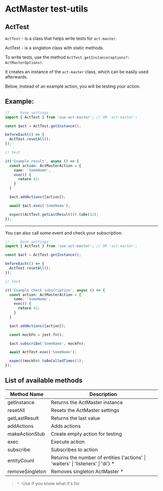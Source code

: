 # ActMaster test-utils

## ActTest

`ActTest` - is a class that helps write tests for `act-master`.

ActTest - is a singleton class with static methods.

To write tests, use the method `ActTest.getInstance(options?: ActMasterOptions)`.

It creates an instance of the `act-master` class, which can be easily used afterwards.

Below, instead of an example action, you will be testing your action.

## Example:


```ts
// ... base settings
import { ActTest } from 'vue-act-master'; // OR 'act-master';

const $act = ActTest.getInstance();

beforeEach(() => {
  ActTest.resetAll();
});

// test

it('Example result', async () => {
  const action: ActMasterAction = {
    name: 'SomeName',
    exec() {
      return 42;
    }
  }

  $act.addActions([action]);

  await $act.exec('SomeName');

  expect(ActTest.getLastResult()).toBe(42);
});
```

---

You can also call some event and check your subscription.

```ts
// ... base settings
import { ActTest } from 'vue-act-master'; // OR 'act-master';

const $act = ActTest.getInstance();

beforeEach(() => {
  ActTest.resetAll();
});

// test

it('Example check subscription', async () => {
  const action: ActMasterAction = {
    name: 'SomeName',
    exec() {
      return 42;
    }
  }

  $act.addActions([action]);

  const mockFn = jest.fn();

  $act.subscribe('SomeName', mockFn);

  await ActTest.exec('SomeName');

  expect(mockFn).toBeCalledTimes(1);
});
```


## List of available methods

| Method Name  |  Description
|---	|---	|
| getInstance      | Returns the ActMaster instance
| resetAll         | Resets the ActMaster settings
| getLastResult    | Returns the last value
| addActions       | Adds actions
| makeActionStub   | Create empty action for testing
| exec             | Execute action
| subscribe        | Subscribes to action
| entityCount      | Returns the number of entities ('actions' \| 'waiters' \| 'listeners' \| 'di') *
| removeSingleton  | Removes singleton ActMaster *


> `*` -Use if you know what it's for








